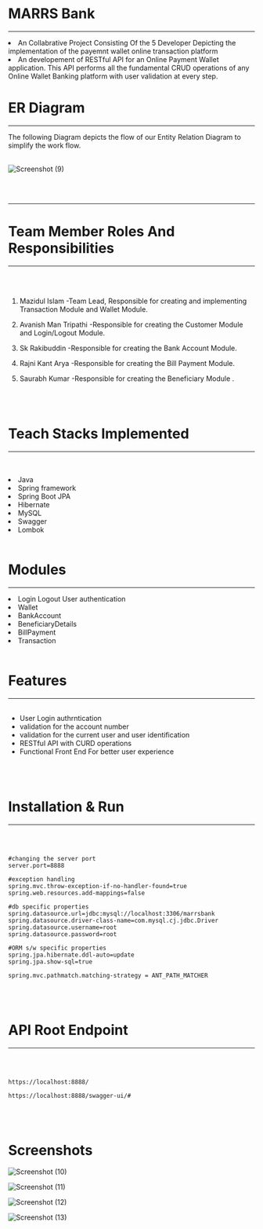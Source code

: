 # MARRS Bank
<hr>
<li>An Collabrative Project Consisting Of the 5 Developer Depicting the implementation of the payemnt wallet online transaction platform
<li>An developement of RESTful API for an Online Payment Wallet application. This API performs all the fundamental CRUD operations of any Online Wallet Banking platform with user validation at every step.
<br>
  
# ER Diagram
<hr>
The following Diagram depicts the flow of our Entity Relation Diagram to simplify the work flow.
<br>
<br>
  
  

![Screenshot (9)](https://user-images.githubusercontent.com/96742231/208314518-c9c6634b-a8e5-400a-a778-3e6ebce7a751.png)

<br>
<br>
<hr>
  
# Team Member Roles And Responsibilities
  
<hr>
<br>
<br>

1) Mazidul Islam  -Team Lead, Responsible for creating and implementing Transaction Module and Wallet Module.

2) Avanish Man Tripathi -Responsible for creating the Customer Module and Login/Logout Module. 

3) Sk Rakibuddin -Responsible for creating the Bank Account Module.

4) Rajni Kant Arya -Responsible for creating the Bill Payment Module.

5) Saurabh Kumar  -Responsible for creating the Beneficiary Module .

<br>
<br>

# Teach Stacks Implemented
<hr>
<br>
<br>
<li>Java
<li>Spring framework
<li>Spring Boot JPA
<li>Hibernate
<li>MySQL
<li>Swagger
<li>Lombok

  

<br>
<br>



# Modules
<hr>
<li>Login Logout User authentication
<li>Wallet
<li>BankAccount
<li>BeneficiaryDetails
<li>BillPayment
<li>Transaction

<br>
<br>

# Features
<hr>
<br>

- User Login authrntication
- validation for the account number
- validation for the current user and user identification
- RESTful API with CURD operations
- Functional Front End For better user experience

<br>
<br>

# Installation & Run
<hr>
<br>
<br>

```
#changing the server port
server.port=8888

#exception handling
spring.mvc.throw-exception-if-no-handler-found=true
spring.web.resources.add-mappings=false

#db specific properties
spring.datasource.url=jdbc:mysql://localhost:3306/marrsbank
spring.datasource.driver-class-name=com.mysql.cj.jdbc.Driver
spring.datasource.username=root
spring.datasource.password=root

#ORM s/w specific properties
spring.jpa.hibernate.ddl-auto=update
spring.jpa.show-sql=true

spring.mvc.pathmatch.matching-strategy = ANT_PATH_MATCHER

```

<br>
<br>

# API Root Endpoint
<hr>
<br>
<br>

```
https://localhost:8888/
```

```
https://localhost:8888/swagger-ui/#
```
<br>
<br>


# Screenshots

![Screenshot (10)](https://user-images.githubusercontent.com/96742231/208315127-861e749e-903d-4325-a06b-bb60dc35e455.png)

![Screenshot (11)](https://user-images.githubusercontent.com/96742231/208315189-69396a14-28e7-4c2d-9064-38428d422772.png)

![Screenshot (12)](https://user-images.githubusercontent.com/96742231/208315125-105b27f7-5b85-4b99-9a10-e96d3fd6782f.png)

![Screenshot (13)](https://user-images.githubusercontent.com/96742231/208315126-36af5e00-08ae-4d79-a728-42dedf02887b.png)






 

